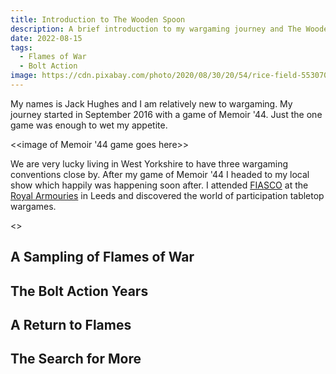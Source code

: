 ```yaml
---
title: Introduction to The Wooden Spoon
description: A brief introduction to my wargaming journey and The Wooden Spoon.
date: 2022-08-15
tags:
  - Flames of War
  - Bolt Action
image: https://cdn.pixabay.com/photo/2020/08/30/20/54/rice-field-5530707_1280.jpg
---
```


My names is Jack Hughes and I am relatively new to wargaming. My journey started in September 2016 with a game of Memoir '44. Just the one game was enough to wet my appetite.

<<image of Memoir '44 game goes here>>

We are very lucky living in West Yorkshire to have three wargaming conventions close by. After my game of Memoir '44 I headed to my local show which happily was happening soon after. I attended [FIASCO](https://leedswargamesclub.com/events) at the [Royal Armouries](https://royalarmouries.org/) in Leeds and discovered the world of participation tabletop wargames.

<<pictures from FIASCO go here>>

## A Sampling of Flames of War

## The Bolt Action Years

## A Return to Flames

## The Search for More
